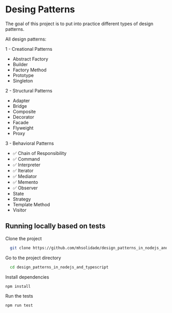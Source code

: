 # Desing Patterns

The goal of this project is to put into practice different types of design patterns.

All design patterns:

1 - Creational Patterns

- Abstract Factory
- Builder
- Factory Method
- Prototype
- Singleton

2 - Structural Patterns

- Adapter
- Bridge
- Composite
- Decorator
- Facade
- Flyweight
- Proxy

3 - Behavioral Patterns

- :white_check_mark: Chain of Responsibility
- :white_check_mark: Command
- :white_check_mark: Interpreter
- :white_check_mark: Iterator
- :white_check_mark: Mediator
- :white_check_mark: Memento
- :white_check_mark: Observer
- State
- Strategy
- Template Method
- Visitor

## Running locally based on tests

Clone the project

```bash
  git clone https://github.com/mhsolidade/design_patterns_in_nodejs_and_typescript.git
```

Go to the project directory

```bash
  cd design_patterns_in_nodejs_and_typescript
```

Install dependencies

```bash
npm install
```

Run the tests

```bash
npm run test
```
